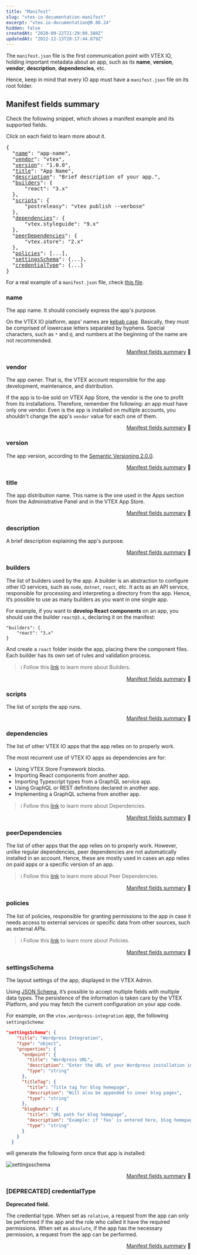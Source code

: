 ```yaml
---
title: "Manifest"
slug: "vtex-io-documentation-manifest"
excerpt: "vtex.io-documentation@0.88.24"
hidden: false
createdAt: "2020-09-22T21:29:09.380Z"
updatedAt: "2022-12-13T20:17:44.879Z"
---
```


The `manifest.json` file is the first communication point with VTEX IO, holding important metadata about an app, such as its **name**, **version**, **vendor**, **description**, **dependencies**, etc.

Hence, keep in mind that every IO app must have a `manifest.json` file on its root folder.

## Manifest fields summary

Check the following snippet, which shows a manifest example and its supported fields.

Click on each field to learn more about it.

<pre>
{
  "<a href="#name">name</a>": "app-name",
  "<a href="#vendor">vendor</a>": "vtex",
  "<a href="#version">version</a>": "1.0.0",
  "<a href="#title">title</a>": "App Name",
  "<a href="#description">description</a>": "Brief description of your app.",
  "<a href="#builders">builders</a>": {
      "react": "3.x"
  },
  "<a href="#scripts">scripts</a>": {
      "postreleasy": "vtex publish --verbose"
  },
  "<a href="#dependencies">dependencies</a>": {
      "vtex.styleguide": "9.x"
  },
  "<a href="#peerdependencies">peerDependencies</a>": {
      "vtex.store": "2.x"
  },
  "<a href="#policies">policies</a>": [...],
  "<a href="#settingsschema">settingsSchema</a>": {...},
  "<a href="#credentialtype">credentialType</a>": {...}
}
</pre>

For a real example of a `manifest.json` file, check [this file](https://github.com/vtex-apps/wordpress-integration/blob/d3ca9bd43b8d6797f162519d7b8a31ec755bd47d/manifest.json).

### name

The app name. It should concisely express the app's purpose.

On the VTEX IO platform, apps' names are [kebab case](https://en.wiktionary.org/wiki/kebab_case). Basically, they must be comprised of lowercase letters separated by hyphens. Special characters, such as `*` and `@`, and numbers at the beginning of the name are not recommended.

<div style="text-align: right"><a href="#manifest-fields-summary">Manifest fields summary</a> 🔼</div>

### vendor

The app owner. That is, the VTEX account responsible for the app development, maintenance, and distribution.

If the app is to-be sold on VTEX App Store, the vendor is the one to profit from its installations. Therefore, remember the following: an app must have only one vendor. Even is the app is installed on multiple accounts, you shouldn't change the app's `vendor` value for each one of them.

<div style="text-align: right"><a href="#manifest-fields-summary">Manifest fields summary</a> 🔼</div>

### version

The app version, according to the [Semantic Versioning 2.0.0](https://semver.org/).

<div style="text-align: right"><a href="#manifest-fields-summary">Manifest fields summary</a> 🔼</div>

### title

The app distribution name. This name is the one used in the Apps section from the Administrative Panel and in the VTEX App Store.

<div style="text-align: right"><a href="#manifest-fields-summary">Manifest fields summary</a> 🔼</div>

### description

A brief description explaining the app's purpose.

<div style="text-align: right"><a href="#manifest-fields-summary">Manifest fields summary</a> 🔼</div>

### builders

The list of builders used by the app. A builder is an abstraction to configure other IO services, such as `node`, `dotnet`, `react`, etc. It acts as an API service, responsible for processing and interpreting a directory from the app. Hence, it’s possible to use as many builders as you want in one single app.

For example, if you want to **develop React components** on an app, you should use the builder `react@3.x`, declaring it on the manifest:

```
"builders": {
    "react": "3.x"    
}
```

And create a `react` folder inside the app, placing there the component files. Each builder has its own set of rules and validation process.

> ℹ️ Follow this [link](https://developers.vtex.com/docs/vtex-io-documentation-builders) to learn more about Builders.

<div style="text-align: right"><a href="#manifest-fields-summary">Manifest fields summary</a> 🔼</div>

### scripts

The list of scripts the app runs.

<div style="text-align: right"><a href="#manifest-fields-summary">Manifest fields summary</a> 🔼</div>

### dependencies

The list of other VTEX IO apps that the app relies on to properly work.

The most recurrent use of VTEX IO apps as dependencies are for:

- Using VTEX Store Framework blocks.
- Importing React components from another app.
- Importing Typescript types from a GraphQL service app.
- Using GraphQL or REST definitions declared in another app.
- Implementing a GraphQL schema from another app.

> ℹ️ Follow this [link](https://developers.vtex.com/vtex-developer-docs/docs/vtex-io-documentation-dependencies/) to learn more about Dependencies.

<div style="text-align: right"><a href="#manifest-fields-summary">Manifest fields summary</a> 🔼</div>

### peerDependencies

The list of other apps that the app relies on to properly work. However, unlike regular dependencies, peer dependencies are not automatically installed in an account. Hence, these are mostly used in cases an app relies on paid apps or a specific version of an app.

> ℹ️ Follow this [link](https://developers.vtex.com/vtex-developer-docs/docs/vtex-io-documentation-peerdependencies/) to learn more about Peer Dependencies.

<div style="text-align: right"><a href="#manifest-fields-summary">Manifest fields summary</a> 🔼</div>

### policies

The list of policies, responsible for granting permissions to the app in case it needs access to external services or specific data from other sources, such as external APIs.

> ℹ️ Follow this [link](https://developers.vtex.com/vtex-developer-docs/docs/vtex-io-documentation-policies/) to learn more about Policies.

<div style="text-align: right"><a href="#manifest-fields-summary">Manifest fields summary</a> 🔼</div>

### settingsSchema

The layout settings of the app, displayed in the VTEX Admin.

Using [JSON Schema](https://json-schema.org/), it’s possible to accept multiple fields with multiple data types. The persistence of the information is taken care by the VTEX Platform, and you may fetch the current configuration on your app code.

For example, on the `vtex.wordpress-integration` app, the following `settingsSchema`:

```json
"settingsSchema": {
    "title": "Wordpress Integration",
    "type": "object",
    "properties": {
      "endpoint": {
        "title": "Wordpress URL",
        "description": "Enter the URL of your Wordpress installation in the form http://www.example.com/",
        "type": "string"
      },
      "titleTag": {
        "title": "Title tag for blog homepage",
        "description": "Will also be appended to inner blog pages",
        "type": "string"
      },
      "blogRoute": {
        "title": "URL path for blog homepage",
        "description": "Example: if 'foo' is entered here, blog homepage will be at http://www.yoursite.com/foo . Make sure routes in your store-theme match this setting. If left blank, default is 'blog'",
        "type": "string"
      }
    }
  }
```

will generate the following form once that app is installed:

![settingsschema](https://cdn.jsdelivr.net/gh/vtexdocs/dev-portal-content@main/images/vtex-io-documentation-manifest-0.png)

<div style="text-align: right"><a href="#manifest-fields-summary">Manifest fields summary</a> 🔼</div>

### [DEPRECATED] credentialType

**Deprecated field.**

The credential type. When set as `relative`, a request from the app can only be performed if the app and the role who called it have the required permissions. When set as `absolute`, if the app has the necessary permission, a request from the app can be performed.

<div style="text-align: right"><a href="#manifest-fields-summary">Manifest fields summary</a> 🔼</div>
